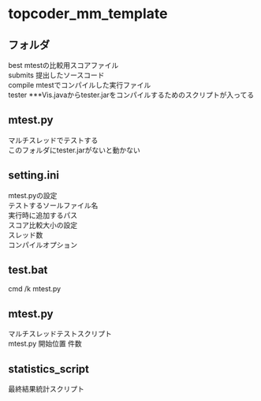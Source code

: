 # topcoder_mm_template  
## フォルダ  
best mtestの比較用スコアファイル  
submits 提出したソースコード  
compile mtestでコンパイルした実行ファイル  
tester ***Vis.javaからtester.jarをコンパイルするためのスクリプトが入ってる  
## mtest.py  
マルチスレッドでテストする  
このフォルダにtester.jarがないと動かない
## setting.ini  
mtest.pyの設定  
テストするソールファイル名  
実行時に追加するパス  
スコア比較大小の設定  
スレッド数  
コンパイルオプション  
## test.bat
cmd /k mtest.py

## mtest.py
マルチスレッドテストスクリプト  
mtest.py 開始位置 件数  

## statistics_script
最終結果統計スクリプト  
